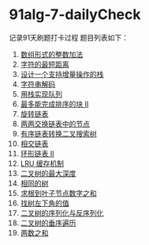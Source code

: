 # 91alg-7-dailyCheck
记录91天刷题打卡过程
题目列表如下：
1. [数组形式的整数加法](https://leetcode-cn.com/problems/add-to-array-form-of-integer/)
2. [字符的最短距离](https://leetcode-cn.com/problems/shortest-distance-to-a-character/)
3. [设计一个支持增量操作的栈](https://leetcode-cn.com/problems/design-a-stack-with-increment-operation/)
4. [字符串解码](https://leetcode-cn.com/problems/decode-string/)
5. [用栈实现队列](https://leetcode-cn.com/problems/implement-queue-using-stacks/)
6. [最多能完成排序的块 II](https://leetcode-cn.com/problems/max-chunks-to-make-sorted-ii/)
7. [旋转链表](https://leetcode-cn.com/problems/rotate-list/)
8. [两两交换链表中的节点](https://leetcode-cn.com/problems/swap-nodes-in-pairs/)
9. [有序链表转换二叉搜索树](https://leetcode-cn.com/problems/convert-sorted-list-to-binary-search-tree/)
10. [相交链表](https://leetcode-cn.com/problems/intersection-of-two-linked-lists/)
11. [ 环形链表 II](https://leetcode-cn.com/problems/linked-list-cycle-ii/)
12. [LRU 缓存机制](https://leetcode-cn.com/problems/lru-cache/)
13. [二叉树的最大深度](https://leetcode-cn.com/problems/maximum-depth-of-binary-tree)
14. [相同的树](https://leetcode-cn.com/problems/same-tree/)
15. [求根到叶子节点数字之和](https://leetcode-cn.com/problems/sum-root-to-leaf-numbers/)
16. [找树左下角的值](https://leetcode-cn.com/problems/find-bottom-left-tree-value/)
17. [二叉树的序列化与反序列化](https://leetcode-cn.com/problems/serialize-and-deserialize-binary-tree/)
18. [二叉树的垂序遍历](https://leetcode-cn.com/problems/vertical-order-traversal-of-a-binary-tree)
19. [两数之和](https://leetcode-cn.com/problems/two-sum)
